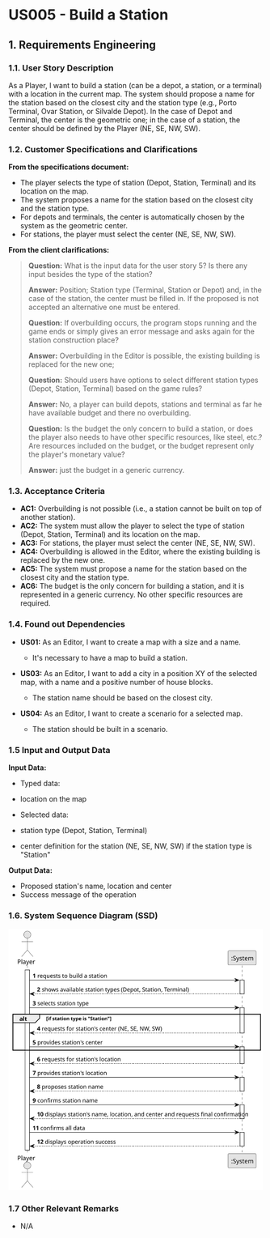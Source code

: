 # US005 - Build a Station

## 1. Requirements Engineering

### 1.1. User Story Description

As a Player, I want to build a station (can be a depot, a station, or a terminal) with a location in the current map. The system should propose a name for the station based on the closest city and the station type (e.g., Porto Terminal, Ovar Station, or Silvalde Depot). In the case of Depot and Terminal, the center is the geometric one; in the case of a station, the center should be defined by the Player (NE, SE, NW, SW).

### 1.2. Customer Specifications and Clarifications

**From the specifications document:**

- The player selects the type of station (Depot, Station, Terminal) and its location on the map.
- The system proposes a name for the station based on the closest city and the station type.
- For depots and terminals, the center is automatically chosen by the system as the geometric center.
- For stations, the player must select the center (NE, SE, NW, SW).

**From the client clarifications:**

> **Question:** What is the input data for the user story 5? Is there any input besides the type of the station?
>
> **Answer:** Position; Station type (Terminal, Station or Depot) and, in the case of the station, the center must be filled in. If the proposed is not accepted an alternative one must be entered.
> 
> **Question:** If overbuilding occurs, the program stops running and the game ends or simply gives an error message and asks again for the station construction place?
> 
> **Answer:** Overbuilding in the Editor is possible, the existing building is replaced for the new one;
> 
> **Question:** Should users have options to select different station types (Depot, Station, Terminal) based on the game rules?
> 
> **Answer:** No, a player can build depots, stations and terminal as far he have available budget and there no overbuilding.
> 
> **Question:** Is the budget the only concern to build a station, or does the player also needs to have other specific resources, like steel, etc.? Are resources included on the budget, or the budget represent only the player's monetary value?
> 
> **Answer:**
just the budget in a generic currency.

### 1.3. Acceptance Criteria

* **AC1:** Overbuilding is not possible (i.e., a station cannot be built on top of another station).
* **AC2:** The system must allow the player to select the type of station (Depot, Station, Terminal) and its location on the map.
* **AC3:** For stations, the player must select the center (NE, SE, NW, SW). 
* **AC4:** Overbuilding is allowed in the Editor, where the existing building is replaced by the new one.
* **AC5:** The system must propose a name for the station based on the closest city and the station type.
* **AC6:** The budget is the only concern for building a station, and it is represented in a generic currency. No other specific resources are required.


### 1.4. Found out Dependencies

* **US01:** As an Editor, I want to create a map with a size and a name. 
   - It's necessary to have a map to build a station.
  

* **US03:** As an Editor, I want to add a city in a position XY of the selected map, with a name and a positive number of house blocks.
    - The station name should be based on the closest city.


* **US04:** As an Editor, I want to create a scenario for a selected map.
    - The station should be built in a scenario.

### 1.5 Input and Output Data

**Input Data:**


* Typed data:
 * location on the map

* Selected data:
 * station type (Depot, Station, Terminal)
 * center definition for the station (NE, SE, NW, SW) if the station type is "Station"

**Output Data:**

- Proposed station's name, location and center
- Success message of the operation

### 1.6. System Sequence Diagram (SSD)

![System Sequence Diagram](svg/US005-SSD.svg)

### 1.7 Other Relevant Remarks

* N/A